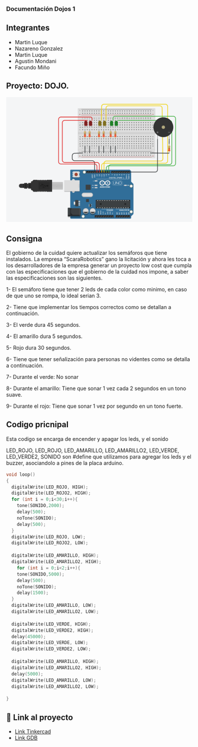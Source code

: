 ### Documentación Dojos 1


## Integrantes 
- Martin Luque
- Nazareno Gonzalez
- Martin Luque
- Agustin Mondani
- Facundo Miño 

## Proyecto: DOJO.
![Tinkercad](./Imagenes/Imagen.png)

## Consigna
El gobierno de la cuidad quiere actualizar los semáforos que tiene instalados. La empresa
“ScaraRobotics” gano la licitación y ahora les toca a los desarrolladores de la empresa generar
un proyecto low cost que cumpla con las especificaciones que el gobierno de la cuidad nos
impone, a saber las especificaciones son las siguientes.

1- El semáforo tiene que tener 2 leds de cada color como minimo, en caso de que uno se
rompa, lo ideal serian 3.

2- Tiene que implementar los tiempos correctos como se detallan a continuación.

3- El verde dura 45 segundos.

4- El amarillo dura 5 segundos.

5- Rojo dura 30 segundos.

6- Tiene que tener señalización para personas no videntes como se detalla a
continuación.

7- Durante el verde: No sonar

8- Durante el amarillo: Tiene que sonar 1 vez cada 2 segundos en un tono suave.

9- Durante el rojo: Tiene que sonar 1 vez por segundo en un tono fuerte.


## Codigo pricnipal
Esta codigo se encarga de encender y apagar los leds, y el sonido

LED_ROJO, LED_ROJO, LED_AMARILLO, LED_AMARILLO2, LED_VERDE, LED_VERDE2, SONIDO son #define que utilizamos para agregar los leds y el buzzer, asociandolo a pines de la placa arduino.

~~~ C (lenguaje en el que esta escrito)
void loop()
{
  digitalWrite(LED_ROJO, HIGH);
  digitalWrite(LED_ROJO2, HIGH);
  for (int i = 0;i<30;i++){
	tone(SONIDO,2000);
	delay(500);
    noTone(SONIDO);
	delay(500);
  }
  digitalWrite(LED_ROJO, LOW);
  digitalWrite(LED_ROJO2, LOW);

  digitalWrite(LED_AMARILLO, HIGH);
  digitalWrite(LED_AMARILLO2, HIGH);
    for (int i = 0;i<2;i++){
	tone(SONIDO,5000);
	delay(500);
    noTone(SONIDO);
	delay(1500);
  }
  digitalWrite(LED_AMARILLO, LOW);
  digitalWrite(LED_AMARILLO2, LOW);

  digitalWrite(LED_VERDE, HIGH);
  digitalWrite(LED_VERDE2, HIGH);
  delay(45000);
  digitalWrite(LED_VERDE, LOW);
  digitalWrite(LED_VERDE2, LOW);
	
  digitalWrite(LED_AMARILLO, HIGH);
  digitalWrite(LED_AMARILLO2, HIGH);
  delay(5000);
  digitalWrite(LED_AMARILLO, LOW);
  digitalWrite(LED_AMARILLO2, LOW);

}

~~~

## :robot: Link al proyecto
- [Link Tinkercad](https://www.tinkercad.com/things/3UB47iIs1Iu-funky-borwo-lahdi/editel?sharecode=VVW9Wf8ew58oqMX5lVovzLTdFrnXEZk0e0ResUwPpYg)
- [Link GDB](https://onlinegdb.com/sXxg-CL2o)
